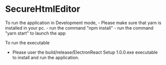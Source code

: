 # SecureHtmlEditor

To run the application in Development mode,
	- Please make sure that yarn is installed in your pc.
	- run the command "npm install"
	- run the command "yarn start" to launch the app

To run the executable 
 - Please user the build/release/ElectronReact Setup 1.0.0.exe executable to install and run the application.
